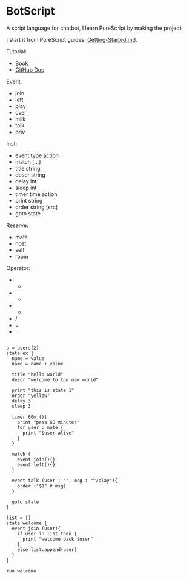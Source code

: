 # BotScript

A script language for chatbot, I learn PureScript by making the project.

I start it from PureScript guides: [Getting-Started.md](https://github.com/purescript/documentation/blob/master/guides/Getting-Started.md).

Tutorial:
- [Book](https://book.purescript.org/index.html)
- [GitHub Doc](https://github.com/purescript/documentation/tree/master/language)

Event:
- join
- left
- play
- over
- milk
- talk
- priv

Inst:
- event type   action
- match [...]
- title string
- descr string
- delay int
- sleep int
- timer time   action
- print string
- order string [src]
- goto  state

Reserve:
- mate
- host
- self
- room

Operator:
- +
- -
- *
- /
- =
- .

```

u = users[2]
state ex {
  name = value
  name = name + value

  title "hello world"
  descr "welcome to the new world"

  print "this is state 1"
  order "yellow"
  delay 3
  sleep 3

  timer 60m (){
    print "pass 60 minutes"
    for user : mate {
      print "$user alive"
    }
  }

  match {
    event join(){}
    event left(){}
  }

  event talk (user : "", msg : "^/play"){
    order ("$1" # msg)
  }

  goto state
}
```

```
list = []
state welcome {
  event join (user){
    if user in list then {
      print "welcome back $user"
    }
    else list.append(user)
  }
}

run welcome
```
